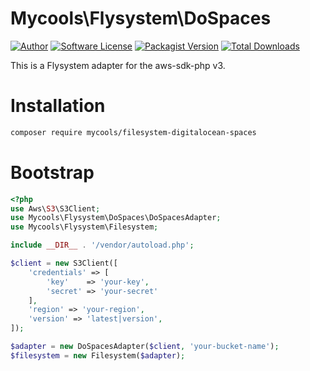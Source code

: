 # Mycools\Flysystem\DoSpaces

[![Author](http://img.shields.io/badge/author-@mycools-blue.svg?style=flat-square)](https://twitter.com/mycools)
[![Software License](https://img.shields.io/badge/license-MIT-brightgreen.svg?style=flat-square)](LICENSE)
[![Packagist Version](https://img.shields.io/packagist/v/mycools/filesystem-digitalocean-spaces.svg?style=flat-square)](https://packagist.org/packages/mycools/filesystem-digitalocean-spaces)
[![Total Downloads](https://img.shields.io/packagist/dt/mycools/filesystem-digitalocean-spaces.svg?style=flat-square)](https://packagist.org/packages/mycools/filesystem-digitalocean-spaces)

This is a Flysystem adapter for the aws-sdk-php v3.

# Installation

```bash
composer require mycools/filesystem-digitalocean-spaces
```

# Bootstrap

``` php
<?php
use Aws\S3\S3Client;
use Mycools\Flysystem\DoSpaces\DoSpacesAdapter;
use Mycools\Flysystem\Filesystem;

include __DIR__ . '/vendor/autoload.php';

$client = new S3Client([
    'credentials' => [
        'key'    => 'your-key',
        'secret' => 'your-secret'
    ],
    'region' => 'your-region',
    'version' => 'latest|version',
]);

$adapter = new DoSpacesAdapter($client, 'your-bucket-name');
$filesystem = new Filesystem($adapter);
```
